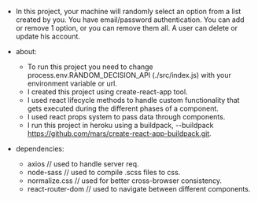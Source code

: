 * In this project, your machine will randomly select an option from a list created by you. You have email/password authentication. You can add or remove 1 option, or you can remove them all. A user can delete or update his account.

* about:
  - To run this project you need to change process.env.RANDOM_DECISION_API (./src/index.js) with your environment variable or url. 
  - I created this project using create-react-app tool.
  - I used react lifecycle methods to handle custom functionality that gets executed during the different phases of a component.
  - I used react props system to pass data through components.
  - I run this project in heroku using a buildpack, --buildpack https://github.com/mars/create-react-app-buildpack.git.

* dependencies:
  - axios // used to handle server req.
  - node-sass // used to compile .scss files to css.
  - normalize.css // used for better cross-browser consistency.
  - react-router-dom // used to navigate between different components.
